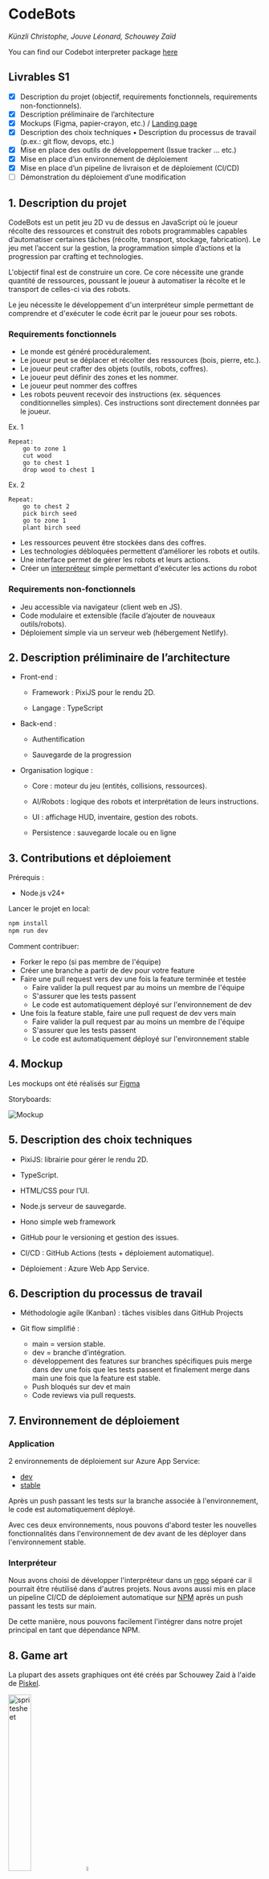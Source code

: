 # CodeBots

*Künzli Christophe, Jouve Léonard, Schouwey Zaïd*

You can find our Codebot interpreter package [here](https://github.com/LeonardJouve/CodeBotsInterpreter)

## Livrables S1

- [X] Description du projet (objectif, requirements fonctionnels, requirements non-fonctionnels).
- [X] Description préliminaire de l’architecture
- [X] Mockups (Figma, papier-crayon, etc.) / [Landing page](https://codebots-stable-web-app.azurewebsites.net/)
- [X] Description des choix techniques • Description du processus de travail (p.ex.: git flow, devops, etc.)
- [X] Mise en place des outils de développement (Issue tracker … etc.)
- [X] Mise en place d’un environnement de déploiement
- [X] Mise en place d’un pipeline de livraison et de déploiement (CI/CD)
- [ ] Démonstration du déploiement d’une modification

## 1. Description du projet

CodeBots est un petit jeu 2D vu de dessus en JavaScript où le joueur récolte des ressources et construit des robots
programmables capables d’automatiser certaines tâches (récolte, transport, stockage, fabrication). Le jeu met l’accent
sur la gestion, la programmation simple d’actions et la progression par crafting et technologies.

L'objectif final est de construire un core. Ce core nécessite une grande quantité de ressources, poussant le joueur à
automatiser la récolte et le transport de celles-ci via des robots.

Le jeu nécessite le développement d'un interpréteur simple permettant de comprendre et d'exécuter le code écrit par le
joueur pour ses robots.

### Requirements fonctionnels

- Le monde est généré procéduralement.
- Le joueur peut se déplacer et récolter des ressources (bois, pierre, etc.).
- Le joueur peut crafter des objets (outils, robots, coffres).
- Le joueur peut définir des zones et les nommer.
- Le joueur peut nommer des coffres
- Les robots peuvent recevoir des instructions (ex. séquences conditionnelles simples). Ces instructions sont
  directement données par le joueur.

Ex. 1

```
Repeat:
    go to zone 1
    cut wood
    go to chest 1
    drop wood to chest 1
```

Ex. 2

```
Repeat:
    go to chest 2
    pick birch seed
    go to zone 1
    plant birch seed
```

- Les ressources peuvent être stockées dans des coffres.
- Les technologies débloquées permettent d’améliorer les robots et outils.
- Une interface permet de gérer les robots et leurs actions.
- Créer un [interpréteur](https://github.com/LeonardJouve/CodeBotsInterpreter) simple permettant d'exécuter les actions
  du robot

### Requirements non-fonctionnels

- Jeu accessible via navigateur (client web en JS).
- Code modulaire et extensible (facile d’ajouter de nouveaux outils/robots).
- Déploiement simple via un serveur web (hébergement Netlify).

## 2. Description préliminaire de l’architecture

- Front-end :

    - Framework : PixiJS pour le rendu 2D.

    - Langage : TypeScript

- Back-end :
    - Authentification

    - Sauvegarde de la progression

- Organisation logique :

    - Core : moteur du jeu (entités, collisions, ressources).

    - AI/Robots : logique des robots et interprétation de leurs instructions.

    - UI : affichage HUD, inventaire, gestion des robots.

    - Persistence : sauvegarde locale ou en ligne

## 3. Contributions et déploiement

Prérequis :

- Node.js v24+

Lancer le projet en local:

```bash
npm install
npm run dev
```

Comment contribuer:

- Forker le repo (si pas membre de l'équipe)
- Créer une branche a partir de dev pour votre feature
- Faire une pull request vers dev une fois la feature terminée et testée
    - Faire valider la pull request par au moins un membre de l'équipe
    - S'assurer que les tests passent
    - Le code est automatiquement déployé sur l'environnement de dev
- Une fois la feature stable, faire une pull request de dev vers main
    - Faire valider la pull request par au moins un membre de l'équipe
    - S'assurer que les tests passent
    - Le code est automatiquement déployé sur l'environnement stable

## 4. Mockup

Les mockups ont été réalisés
sur [Figma](https://www.figma.com/design/tnGuliOxWSMdlvZOj1Epsm/Game?node-id=0-1&p=f&t=2IQgDc3RoBgWTm9V-0)

Storyboards:

![Mockup](./res/storyboard.png)

## 5. Description des choix techniques

- PixiJS: librairie pour gérer le rendu 2D.

- TypeScript.

- HTML/CSS pour l’UI.

- Node.js serveur de sauvegarde.

- Hono simple web framework

- GitHub pour le versioning et gestion des issues.

- CI/CD : GitHub Actions (tests + déploiement automatique).

- Déploiement : Azure Web App Service.

## 6. Description du processus de travail

- Méthodologie agile (Kanban) : tâches visibles dans GitHub Projects

- Git flow simplifié :
    - main = version stable.
    - dev = branche d’intégration.
    - développement des features sur branches spécifiques puis merge dans dev une fois que les tests passent et
      finalement merge dans main une fois que la feature est stable.
    - Push bloqués sur dev et main
    - Code reviews via pull requests.

## 7. Environnement de déploiement

### Application

2 environnements de déploiement sur Azure App Service:

- [dev](https://codebots-dev-web-app.azurewebsites.net/)
- [stable](https://codebots-stable-web-app.azurewebsites.net/)

Après un push passant les tests sur la branche associée à l'environnement, le code est automatiquement déployé.

Avec ces deux environnements, nous pouvons d'abord tester les nouvelles fonctionnalités dans l'environnement de dev
avant de les déployer dans l'environnement stable.

### Interpréteur

Nous avons choisi de développer l'interpréteur dans un [repo](https://github.com/LeonardJouve/CodeBotsInterpreter)
séparé car il pourrait être réutilisé dans d'autres projets. Nous avons aussi mis en place un pipeline CI/CD de
déploiement automatique sur [NPM](https://www.npmjs.com/package/codebotsinterpreter) après un push passant les tests sur
main.

De cette manière, nous pouvons facilement l'intégrer dans notre projet principal en tant que dépendance NPM.

## 8. Game art

La plupart des assets graphiques ont été créés par Schouwey Zaid à l'aide de [Piskel](https://www.piskelapp.com/).

<img src="./src/client/public/assets/spritesheet.png" alt="spritesheet" style="width: 30%">

<img src="./src/client/public/assets/trees.png" alt="trees" style="width: 5%;" >

Les éléments de GUI proviennent du pack
gratuit : [Tiny Wonder GUI Pack](https://butterymilk.itch.io/tiny-wonder-gui-pack).

![spirtesheet](./src/client/public/assets/gui.png)

Le personnage vient du pack gratuit : [pixelrpg](https://snoblin.itch.io/pixel-rpg-free-npc).

![spirtesheet](./src/client/public/assets/character.png)



